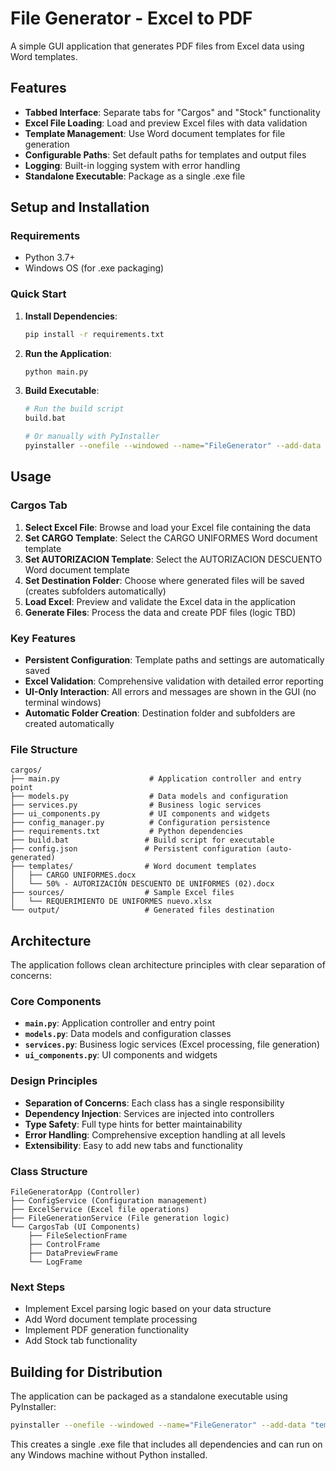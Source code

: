 # File Generator - Excel to PDF

A simple GUI application that generates PDF files from Excel data using Word templates.

## Features

- **Tabbed Interface**: Separate tabs for "Cargos" and "Stock" functionality
- **Excel File Loading**: Load and preview Excel files with data validation
- **Template Management**: Use Word document templates for file generation
- **Configurable Paths**: Set default paths for templates and output files
- **Logging**: Built-in logging system with error handling
- **Standalone Executable**: Package as a single .exe file

## Setup and Installation

### Requirements
- Python 3.7+
- Windows OS (for .exe packaging)

### Quick Start

1. **Install Dependencies**:
   ```bash
   pip install -r requirements.txt
   ```

2. **Run the Application**:
   ```bash
   python main.py
   ```

3. **Build Executable**:
   ```bash
   # Run the build script
   build.bat
   
   # Or manually with PyInstaller
   pyinstaller --onefile --windowed --name="FileGenerator" --add-data "templates;templates" main.py
   ```

## Usage

### Cargos Tab
1. **Select Excel File**: Browse and load your Excel file containing the data
2. **Set CARGO Template**: Select the CARGO UNIFORMES Word document template
3. **Set AUTORIZACION Template**: Select the AUTORIZACION DESCUENTO Word document template
4. **Set Destination Folder**: Choose where generated files will be saved (creates subfolders automatically)
5. **Load Excel**: Preview and validate the Excel data in the application
6. **Generate Files**: Process the data and create PDF files (logic TBD)

### Key Features
- **Persistent Configuration**: Template paths and settings are automatically saved
- **Excel Validation**: Comprehensive validation with detailed error reporting
- **UI-Only Interaction**: All errors and messages are shown in the GUI (no terminal windows)
- **Automatic Folder Creation**: Destination folder and subfolders are created automatically

### File Structure
```
cargos/
├── main.py                    # Application controller and entry point
├── models.py                  # Data models and configuration
├── services.py                # Business logic services
├── ui_components.py           # UI components and widgets
├── config_manager.py          # Configuration persistence
├── requirements.txt           # Python dependencies
├── build.bat                 # Build script for executable
├── config.json               # Persistent configuration (auto-generated)
├── templates/                # Word document templates
│   ├── CARGO UNIFORMES.docx
│   └── 50% - AUTORIZACIÓN DESCUENTO DE UNIFORMES (02).docx
├── sources/                  # Sample Excel files
│   └── REQUERIMIENTO DE UNIFORMES nuevo.xlsx
└── output/                   # Generated files destination
```

## Architecture

The application follows clean architecture principles with clear separation of concerns:

### **Core Components**
- **`main.py`**: Application controller and entry point
- **`models.py`**: Data models and configuration classes
- **`services.py`**: Business logic services (Excel processing, file generation)
- **`ui_components.py`**: UI components and widgets

### **Design Principles**
- **Separation of Concerns**: Each class has a single responsibility
- **Dependency Injection**: Services are injected into controllers
- **Type Safety**: Full type hints for better maintainability
- **Error Handling**: Comprehensive exception handling at all levels
- **Extensibility**: Easy to add new tabs and functionality

### **Class Structure**
```
FileGeneratorApp (Controller)
├── ConfigService (Configuration management)
├── ExcelService (Excel file operations)
├── FileGenerationService (File generation logic)
└── CargosTab (UI Components)
    ├── FileSelectionFrame
    ├── ControlFrame
    ├── DataPreviewFrame
    └── LogFrame
```

### Next Steps
- Implement Excel parsing logic based on your data structure
- Add Word document template processing
- Implement PDF generation functionality
- Add Stock tab functionality

## Building for Distribution

The application can be packaged as a standalone executable using PyInstaller:

```bash
pyinstaller --onefile --windowed --name="FileGenerator" --add-data "templates;templates" main.py
```

This creates a single .exe file that includes all dependencies and can run on any Windows machine without Python installed.
